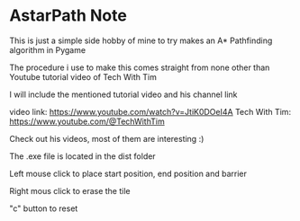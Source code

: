 # AstarPath Note

This is just a simple side hobby of mine to try makes an A* Pathfinding algorithm in Pygame

The procedure i use to make this comes straight from none other than Youtube tutorial video of Tech With Tim

I will include the mentioned tutorial video and his channel link

video link: https://www.youtube.com/watch?v=JtiK0DOeI4A
Tech With Tim: https://www.youtube.com/@TechWithTim


Check out his videos, most of them are interesting :)



The .exe file is located in the dist folder

Left mouse click to place start position, end position and barrier

Right mous click to erase the tile

"c" button to reset
